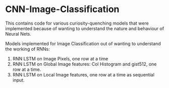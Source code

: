 # CNN-Image-Classification
This contains code for various curiosity-quenching models that were implemented because of wanting to understand the nature and behaviour of Neural Nets. 

Models implemented for Image Classification out of wanting to understand the working of RNNs:

1. RNN LSTM on Image Pixels, one row at a time
2. RNN LSTM on Global Image features: Col Histogram  and gist512, one row at a time.
3. RNN LSTM on Local Image features, one row at a time as sequential input. 
